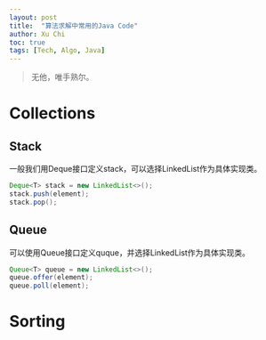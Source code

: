 ```yaml
---
layout: post
title:  "算法求解中常用的Java Code"
author: Xu Chi
toc: true
tags: [Tech, Algo, Java]
---
```


> 无他，唯手熟尔。


# Collections

## Stack

一般我们用Deque接口定义stack，可以选择LinkedList作为具体实现类。

```java
Deque<T> stack = new LinkedList<>();
stack.push(element);
stack.pop();
```

## Queue

可以使用Queue接口定义quque，并选择LinkedList作为具体实现类。

```java
Queue<T> queue = new LinkedList<>();
queue.offer(element);
queue.poll(element);
```

# Sorting
